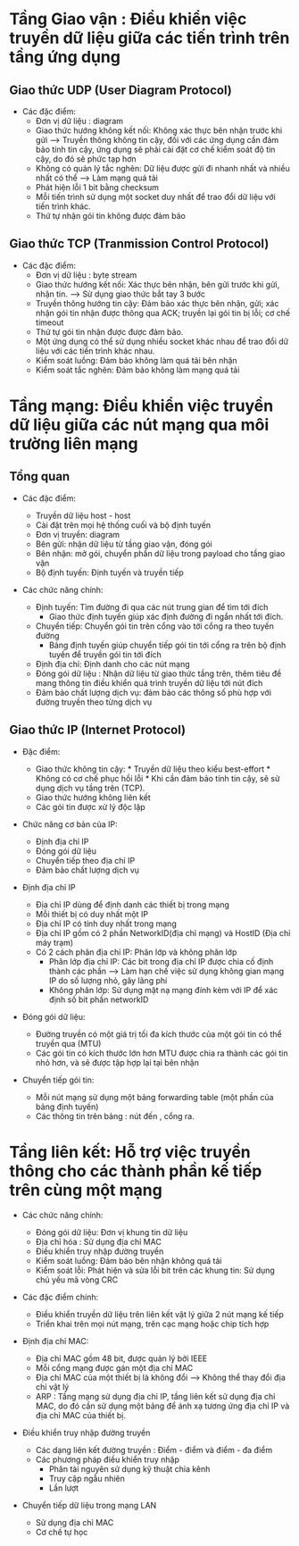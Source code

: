 # Tầng Giao vận : Điều khiển việc truyền dữ liệu giữa các tiến trình trên tầng ứng dụng

## Giao thức UDP (User Diagram Protocol)

* Các đặc điểm: 
    * Đơn vị dữ liệu : diagram
    * Giao thức hướng không kết nối: Không xác thực bên nhận trước khi gửi
        --> Truyền thông không tin cậy, đối với các ứng dụng cần đảm bảo tính tin cậy, ứng dụng sẽ phải cài đặt cơ chế kiểm soát độ tin cậy, do đó sẽ phức tạp hơn
    * Không có quản lý tắc nghẽn: Dữ liệu được gửi đi nhanh nhất và nhiều nhất có thể
        --> Làm mạng quá tải
    * Phát hiện lỗi 1 bit bằng checksum
    * Mỗi tiến trình sử dụng một socket duy nhất để trao đổi dữ liệu với tiến trình khác.
    * Thứ tự nhận gói tin không được đảm bảo
## Giao thức TCP (Tranmission Control Protocol)
* Các đặc điểm:
    * Đơn vị dữ liệu : byte stream
    * Giao thức hướng kết nối: Xác thực bên nhận, bên gửi trước khi gửi, nhận tin.
        --> Sử dụng giao thức bắt tay 3 bước 
    * Truyền thông hướng tin cậy: Đảm bảo xác thực bên nhận, gửi; xác nhận gói tin nhận được thông qua ACK; truyền lại gói tin bị lỗi; cơ chế timeout
    * Thứ tự gói tin nhận được được đảm bảo.
    * Một ứng dụng có thể sử dụng nhiều socket khác nhau để trao đổi dữ liệu với các tiến trình khác nhau.
    * Kiểm soát luồng: Đảm bảo không làm quá tải bên nhận
    * Kiểm soát tắc nghẽn: Đảm bảo không làm mạng quá tải
    
# Tầng mạng: Điều khiển việc truyền dữ liệu giữa các nút mạng qua môi trường liên mạng

## Tổng quan
* Các đặc điểm: 
     * Truyền dữ liệu host - host
     * Cài đặt trên mọi hệ thống cuối và bộ định tuyến
     * Đơn vị truyền: diagram 
     * Bên gửi: nhận dữ liệu từ tầng giao vận, đóng gói
     * Bên nhận: mở gói, chuyển phần dữ liệu trong payload cho tầng giao vận
     * Bộ định tuyến: Định tuyến và truyền tiếp
     
 * Các chức năng chính: 
     * Định tuyến: Tìm đường đi qua các nút trung gian để tìm tới đích
         * Giao thức định tuyến giúp xác định đường đi ngắn nhất tới đích.
     * Chuyển tiếp: Chuyển gói tin trên cổng vào tới cổng ra theo tuyến đường
         * Bảng định tuyến giúp chuyển tiếp gói tin tới cổng ra trên bộ định tuyến để truyền gói tin tới đích
     * Định địa chỉ: Định danh cho các nút mạng
     * Đóng gói dữ liệu : Nhận dữ liệu từ giao thức tầng trên, thêm tiêu đề mang thông tin điều khiển quá trình truyền dữ liệu tới nút đích
     * Đảm bảo chất lượng dịch vụ: đảm bảo các thông số phù hợp với đường truyền theo từng dịch vụ
     
 ## Giao thức IP (Internet Protocol)

  * Đặc điểm: 
      * Giao thức không tin cậy: 
            * Truyền dữ liệu theo kiểu best-effort
            * Không có cơ chế phục hồi lỗi
            * Khi cần đảm bảo tính tin cậy, sẽ sử dụng dịch vụ tầng trên (TCP).
      * Giao thức hướng không liên kết 
      * Các gói tin được xử lý độc lập
      
  * Chức năng cơ bản của IP:
      * Định địa chỉ IP
      * Đóng gói dữ liệu
      * Chuyển tiếp theo địa chỉ IP
      * Đảm bảo chất lượng dịch vụ
  * Định địa chỉ IP
      * Địa chỉ IP dùng để định danh các thiết bị trong mạng
      * Mỗi thiết bị có duy nhất một IP
      * Địa chỉ IP có tính duy nhất trong mạng
      * Địa chỉ IP gồm có 2 phần NetworkID(địa chỉ mạng) và HostID (Địa chỉ máy trạm)
      * Có 2 cách phân địa chỉ IP: Phân lớp và không phân lớp
           * Phân lớp địa chỉ IP: Các bit trong địa chỉ IP được chia cố định thành các phần
               --> Làm hạn chế việc sử dụng không gian mạng IP do số lượng nhỏ, gây lãng phí
           * Không phân lớp: Sử dụng mặt nạ mạng đính kèm với IP để xác định số bit phần networkID
   * Đóng gói dữ liệu: 
      * Đường truyền có một giá trị tối đa kích thước của một gói tin có thể truyền qua (MTU)
      * Các gói tin có kích thước lớn hơn MTU được chia ra thành các gói tin nhỏ hơn, và sẽ được tập hợp lại tại bên nhận
      
   * Chuyển tiếp gói tin: 
      * Mỗi nút mạng sử dụng một bảng forwarding table (một phần của bảng định tuyến)
      * Các thông tin trên bảng : nút đến , cổng ra.
      
# Tầng liên kết: Hỗ trợ việc truyền thông cho các thành phần kế tiếp trên cùng một mạng

* Các chức năng chính: 
   * Đóng gói dữ liệu: Đơn vị khung tin dữ liệu
   * Địa chỉ hóa : Sử dụng địa chỉ MAC
   * Điều khiển truy nhập đường truyền
   * Kiểm soát luồng: Đảm bảo bên nhận không quá tải
   * Kiểm soát lỗi: Phát hiện và sửa lỗi bit trên các khung tin: Sử dụng chủ yếu mã vòng CRC
   
* Các đặc điểm chính: 
   * Điều khiển truyền dữ liệu trên liên kết vật lý giữa 2 nút mạng kế tiếp
   * Triển khai trên mọi nút mạng, trên cạc mạng hoặc chip tích hợp
   
* Định địa chỉ MAC:
   * Địa chỉ MAC gồm 48 bit, được quản lý bởi IEEE
   * Mỗi cổng mạng được gán một địa chỉ MAC
   * Địa chỉ MAC của một thiết bị là không đổi
         --> Không thể thay đổi địa chỉ vật lý
   * ARP : Tầng mạng sử dụng địa chỉ IP, tầng liên kết sử dụng địa chỉ MAC, do đó cần sử dụng một bảng để ánh xạ tương ứng địa chỉ IP và địa chỉ MAC của thiết bị.
  
* Điều khiển truy nhập đường truyền
   * Các dạng liên kết đường truyền : Điểm - điểm và điểm - đa điểm
   * Các phương pháp điều khiển truy nhập
      * Phân tài nguyên sử dụng kỹ thuật chia kênh
      * Truy cập ngẫu nhiên
      * Lần lượt
      
* Chuyển tiếp dữ liệu trong mạng LAN
    * Sử dụng địa chỉ MAC
    * Cơ chế tự học
      
  
